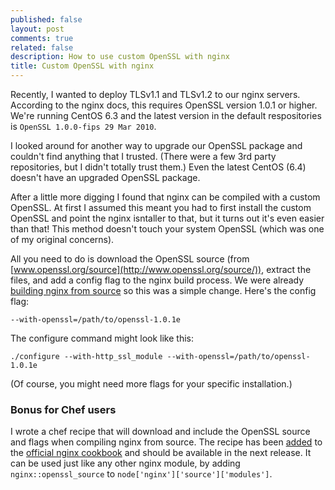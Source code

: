 ```yaml
---
published: false
layout: post
comments: true
related: false
description: How to use custom OpenSSL with nginx
title: Custom OpenSSL with nginx
---
```


Recently, I wanted to deploy TLSv1.1 and TLSv1.2 to our nginx servers. According to the nginx docs, this requires OpenSSL version 1.0.1 or higher. We're running CentOS 6.3 and the latest  version in the default respositories is `OpenSSL 1.0.0-fips 29 Mar 2010`.

I looked around for another way to upgrade our OpenSSL package and couldn't find anything that I trusted. (There were a few 3rd party repositories, but I didn't totally trust them.) Even the latest CentOS (6.4) doesn't have an upgraded OpenSSL package.

After a little more digging I found that nginx can be compiled with a custom OpenSSL. At first I assumed this meant you had to first install the custom OpenSSL and point the nginx isntaller to that, but it turns out it's even easier than that! This method doesn't touch your system OpenSSL (which was one of my original concerns).

All you need to do is download the OpenSSL source (from [www.openssl.org/source](http://www.openssl.org/source/)), extract the files, and add a config flag to the nginx build process. We were already [building nginx from source](http://nginx.org/en/docs/configure.html) so this was a simple change. Here's the config flag:

    --with-openssl=/path/to/openssl-1.0.1e
    
The configure command might look like this:

    ./configure --with-http_ssl_module --with-openssl=/path/to/openssl-1.0.1e
    
(Of course, you might need more flags for your specific installation.)

### Bonus for Chef users

I wrote a chef recipe that will download and include the OpenSSL source and flags when compiling nginx from source. The recipe has been [added](https://github.com/opscode-cookbooks/nginx/commit/869962e5d034ad5755094143dadf16ef64b0e0e3) to the [official nginx cookbook](http://community.opscode.com/cookbooks/nginx) and should be available in the next release. It can be used just like any other nginx module, by adding `nginx::openssl_source` to `node['nginx']['source']['modules']`.